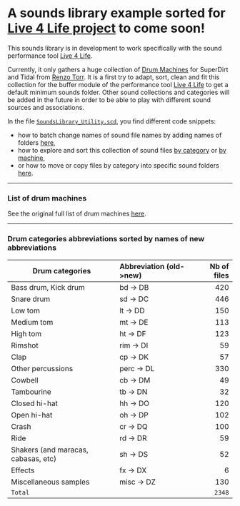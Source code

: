 # A sounds library example sorted for [Live 4 Life project](https://github.com/Xon77/Live4Life) to come soon!

This sounds library is in development to work specifically with the sound performance tool [Live 4 Life](https://github.com/Xon77/Live4Life).

Currently, it only gathers a huge collection of [Drum Machines](https://github.com/ritchse/tidal-drum-machines/tree/main/machines) for SuperDirt and Tidal from [Renzo Torr](https://github.com/ritchse). It is a first try to adapt, sort, clean and fit this collection for the buffer module of the performance tool [Live 4 Life](https://github.com/Xon77/Live4Life) to get a default minimum sounds folder. Other sound collections and categories will be added in the future in order to be able to play with different sound sources and associations.

In the file [`SoundsLibrary_Utility.scd`](/SoundsLibrary_Utility.scd), you find different code snippets: 
* how to batch change names of sound file names by adding names of folders [here](/SoundsLibrary_Utility.scd#L44-L123), 
* how to explore and sort this collection of sound files [by category](/SoundsLibrary_Utility.scd#L131-L187) or [by machine](/SoundsLibrary_Utility.scd#L406-L412),
* or how to move or copy files by category into specific sound folders [here](/SoundsLibrary_Utility.scd#L199-L219).


---

### List of drum machines

See the original full list of drum machines [here](/DrumMachines).

---


### Drum categories abbreviations sorted by names of new abbreviations

| Drum categories                     | Abbreviation (old->new) |  Nb of files  |
|-------------------------------------|:------------|-----:|
| Bass drum, Kick drum                | bd -> DB          |  420 |
| Snare drum                          | sd -> DC          |  446 |
| Low tom                             | lt -> DD           |  150 |
| Medium tom                          | mt -> DE           |  113 |
| High tom                            | ht -> DF           |  123 |
| Rimshot                             | rim -> DI          |   59 |
| Clap                                | cp -> DK           |   57 |
| Other percussions                   | perc -> DL         |  330 |
| Cowbell                             | cb -> DM           |   49 |
| Tambourine                          | tb -> DN           |   32 |
| Closed hi-hat                       | hh -> DO           |  120 |
| Open hi-hat                         | oh -> DP           |  102 |
| Crash                               | cr -> DQ           |  100 |
| Ride                                | rd -> DR           |   59 |
| Shakers (and maracas, cabasas, etc) | sh -> DS           |   52 |
| Effects                             | fx -> DX           |    6 |
| Miscellaneous samples               | misc -> DZ         |  130 |
| `Total`                             |              | `2348` |
